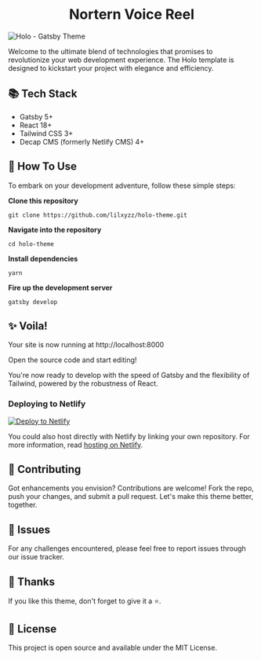 
 <h1 align="center">Nortern Voice Reel </h1>


![Holo - Gatsby Theme](https://github.com/lilxyzz/holo-theme/blob/main/static/img/holo-cover.png)

Welcome to the ultimate blend of technologies that promises to revolutionize your web development experience. The Holo template is designed to kickstart your project with elegance and efficiency.

## 📚 Tech Stack

- Gatsby 5+
- React 18+
- Tailwind CSS 3+
- Decap CMS (formerly Netlify CMS) 4+
 

## 🚀 How To Use

To embark on your development adventure, follow these simple steps:

**Clone this repository**

```git clone https://github.com/lilxyzz/holo-theme.git```

**Navigate into the repository**

```cd holo-theme```

**Install dependencies**

```yarn```

**Fire up the development server**

```gatsby develop```

## ✨ Voila!

Your site is now running at http://localhost:8000

Open the source code and start editing!

You're now ready to develop with the speed of Gatsby and the flexibility of Tailwind, powered by the robustness of React.

### Deploying to Netlify

[![Deploy to Netlify ](https://www.netlify.com/img/deploy/button.svg)](https://app.netlify.com/start/deploy?repository=https://github.com/lilxyzz/holo-theme)

You could also host directly with Netlify by linking your own repository.
For more information, read [hosting on Netlify](https://docs.netlify.com/get-started/).

## 🤝 Contributing

Got enhancements you envision? Contributions are welcome! Fork the repo, push your changes, and submit a pull request. Let's make this theme better, together.

## 👾 Issues

For any challenges encountered, please feel free to report issues through our issue tracker.

## 🙏 Thanks

If you like this theme, don't forget to give it a ⭐.

## 📝 License

This project is open source and available under the MIT License.